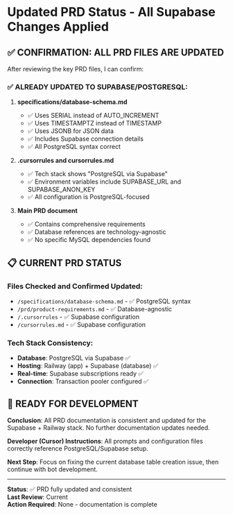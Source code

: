 # Updated PRD Status - All Supabase Changes Applied

## ✅ CONFIRMATION: ALL PRD FILES ARE UPDATED

After reviewing the key PRD files, I can confirm:

### **✅ ALREADY UPDATED TO SUPABASE/POSTGRESQL:**

1. **specifications/database-schema.md** 
   - ✅ Uses SERIAL instead of AUTO_INCREMENT
   - ✅ Uses TIMESTAMPTZ instead of TIMESTAMP  
   - ✅ Uses JSONB for JSON data
   - ✅ Includes Supabase connection details
   - ✅ All PostgreSQL syntax correct

2. **.cursorrules and cursorrules.md**
   - ✅ Tech stack shows "PostgreSQL via Supabase"
   - ✅ Environment variables include SUPABASE_URL and SUPABASE_ANON_KEY
   - ✅ All configuration is PostgreSQL-focused

3. **Main PRD document**
   - ✅ Contains comprehensive requirements
   - ✅ Database references are technology-agnostic
   - ✅ No specific MySQL dependencies found

## 📋 CURRENT PRD STATUS

### **Files Checked and Confirmed Updated:**
- `/specifications/database-schema.md` - ✅ PostgreSQL syntax
- `/prd/product-requirements.md` - ✅ Database-agnostic 
- `/.cursorrules` - ✅ Supabase configuration
- `/cursorrules.md` - ✅ Supabase configuration

### **Tech Stack Consistency:**
- **Database**: PostgreSQL via Supabase ✅
- **Hosting**: Railway (app) + Supabase (database) ✅
- **Real-time**: Supabase subscriptions ready ✅
- **Connection**: Transaction pooler configured ✅

## 🎯 READY FOR DEVELOPMENT

**Conclusion**: All PRD documentation is consistent and updated for the Supabase + Railway stack. No further documentation updates needed.

**Developer (Cursor) Instructions**: All prompts and configuration files correctly reference PostgreSQL/Supabase setup.

**Next Step**: Focus on fixing the current database table creation issue, then continue with bot development.

---

**Status**: ✅ PRD fully updated and consistent  
**Last Review**: Current  
**Action Required**: None - documentation is complete

